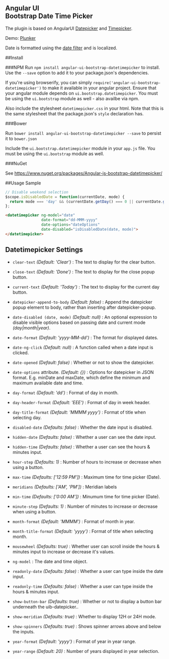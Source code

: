 <h2>Angular UI<br>Bootstrap Date Time Picker</h2>

The plugin is based on AngularUI [Datepicker](https://github.com/angular-ui/bootstrap/tree/master/src/datepicker) and [Timepicker](https://github.com/angular-ui/bootstrap/tree/master/src/timepicker).

Demo: [Plunker](http://plnkr.co/edit/s6Gm8x8ExndUj6EBYbhi?p=preview)

Date is formatted using the [date filter](http://docs.angularjs.org/api/ng.filter:date) and is localized.

##Install

###NPM
Run `npm install angular-ui-bootstrap-datetimepicker` to install. Use the `--save` option to add it to your package.json's dependencies.

If you're using browserify, you can simply `require('angular-ui-bootstrap-datetimepicker')` to make it available in your angular project. Ensure that your angular module depends on `ui.bootstrap.datetimepicker`. You must be using the `ui.bootstrap` module as well - also availbe via npm.

Also include the stylesheet `datetimepicker.css` in your html. Note that this is the same stylesheet that the package.json's `style` declaration has.

###Bower

Run `bower install angular-ui-bootstrap-datetimepicker --save` to persist it to `bower.json`

Include the `ui.bootstrap.datetimepicker` module in your `app.js` file. You must be using the `ui.bootstrap` module as well.

###NuGet

See https://www.nuget.org/packages/Angular-js-bootstrap-datetimepicker/

##Usage Sample
~~~javascript
// Disable weekend selection
$scope.isDisabledDate = function(currentDate, mode) {
  return mode === 'day' && (currentDate.getDay() === 0 || currentDate.getDay() === 6);
};
~~~
~~~html
<datetimepicker ng-model="date" 
                date-format="dd-MMM-yyyy" 
                date-options="dateOptions" 
                date-disabled="isDisabledDate(date, mode)">
</datetimepicker>
~~~

## Datetimepicker Settings 

 * `clear-text`
 _(Default: 'Clear')_ : 
 The text to display for the clear button.

 * `close-text`
 _(Default: 'Done')_ : 
 The text to display for the close popup button.

 * `current-text` 
 _(Default: 'Today')_ : 
 The text to display for the current day button.

 * `datepicker-append-to-body`
 	_(Default: false)_ :
 	Append the datepicker popup element to body, rather than inserting after datepicker-popup.

 * `date-disabled (date, mode)`
 	_(Default: null)_ :
 	An optional expression to disable visible options based on passing date and current mode _(day|month|year)_.

 * `date-format`
 	_(Default: 'yyyy-MM-dd')_ :
 	The format for displayed dates.

 * `date-ng-click`
 	_(Default: null)_ :
 	A function called when a date input is clicked.

 * `date-opened`
        _(Default: false)_ :
        Whether or not to show the datepicker.

 * `date-options` attribute.
  	_(Default: {})_ :
   Options for datepicker in JSON format. E.g. minDate and maxDate, which define the minimum and maximum available date and time.

 * `day-format`
 	_(Default: 'dd')_ :
 	Format of day in month.

 * `day-header-format`
 	_(Default: 'EEE')_ :
 	Format of day in week header.

 * `day-title-format`
 	_(Default: 'MMMM yyyy')_ :
 	Format of title when selecting day.

 * `disabled-date`
 	_(Defaults: false)_ :
 	 Whether the date input is disabled.

 * `hidden-date`
	_(Defaults: false)_ :
 	 Whether a user can see the date input.

 * `hidden-time`
 	_(Defaults: false)_ :
 	 Whether a user can see the hours & minutes input.

 * `hour-step` <i class="icon-eye-open"></i>
 	_(Defaults: 1)_ :
 	 Number of hours to increase or decrease when using a button.

 * `max-time`
        _(Defaults: ['12:59 PM'])_ :
        Maximum time for time picker (Date).

 * `meridians`
 	_(Defaults: ['AM', 'PM'])_ :
 	 Meridian labels

 * `min-time`
        _(Defaults: ['0:00 AM'])_ :
        Minumum time for time picker (Date).

 * `minute-step` <i class="icon-eye-open"></i>
 	_(Defaults: 1)_ :
 	 Number of minutes to increase or decrease when using a button.

 * `month-format`
 	_(Default: 'MMMM')_ :
 	Format of month in year.

 * `month-title-format`
 	_(Default: 'yyyy')_ :
 	Format of title when selecting month.

 * `mousewheel`
 	_(Defaults: true)_ :
 	 Whether user can scroll inside the hours & minutes input to increase or decrease it's values.

 * `ng-model` 
 	:
 	The date and time object.

 * `readonly-date`
 	_(Defaults: false)_ :
 	 Whether a user can type inside the date input.

 * `readonly-time`
 	_(Defaults: false)_ :
 	 Whether a user can type inside the hours & minutes input.

 * `show-button-bar`
 	_(Defaults: true)_ :
 	 Whether or not to display a button bar underneath the uib-datepicker..

 * `show-meridian` <i class="icon-eye-open"></i>
 	_(Defaults: true)_ :
 	Whether to display 12H or 24H mode.

 * `show-spinners`
 	_(Defaults: true)_ :
 	 Shows spinner arrows above and below the inputs.

 * `year-format`
 	_(Default: 'yyyy')_ :
 	Format of year in year range.

 * `year-range`
 	_(Default: 20)_ :
 	Number of years displayed in year selection.
